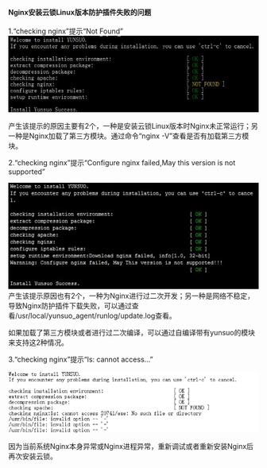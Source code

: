 #### Nginx安装云锁Linux版本防护插件失败的问题 

1.“checking nginx”提示“Not Found”
  ![](/assets/q_33_1.png)

产生该提示的原因主要有2个，一种是安装云锁Linux版本时Nginx未正常运行；另一种是Nginx加载了第三方模块。通过命令“nginx -V”查看是否有加载第三方模块。

2.“checking nginx”提示“Configure nginx failed,May this version is not supported”

![](/assets/q_33_2.png)
产生该提示原因也有2个，一种为Nginx进行过二次开发；另一种是网络不稳定，导致Nginx防护插件下载失败，可以通过查看/usr/local/yunsuo_agent/runlog/update.log查看。

如果加载了第三方模块或者进行过二次编译，可以通过自编译带有yunsuo的模块来支持这2种情况。

3.“checking nginx”提示“ls: cannot access…”

![](/assets/q_33_3.png)

因为当前系统Nginx本身异常或Nginx进程异常，重新调试或者重新安装Nginx后再次安装云锁。